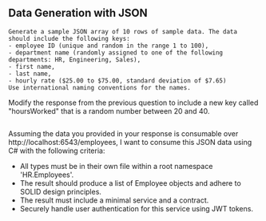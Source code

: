 ## Data Generation with JSON
```
Generate a sample JSON array of 10 rows of sample data. The data should include the following keys: 
- employee ID (unique and random in the range 1 to 100),
- department name (randomly assigned to one of the following departments: HR, Engineering, Sales),
- first name,
- last name,
- hourly rate ($25.00 to $75.00, standard deviation of $7.65)
Use international naming conventions for the names.

```
Modify the response from the previous question to include a new key called "hoursWorked" that is a random number between 20 and 40.

```

```
Assuming the data you provided in your response is consumable over http://localhost:6543/employees, I want to consume this JSON data using C# with the following criteria:
- All types must be in their own file within a root namespace 'HR.Employees'.
- The result should produce a list of Employee objects and adhere to SOLID design principles.
- The result must include a minimal service and a contract.
- Securely handle user authentication for this service using JWT tokens.

```




